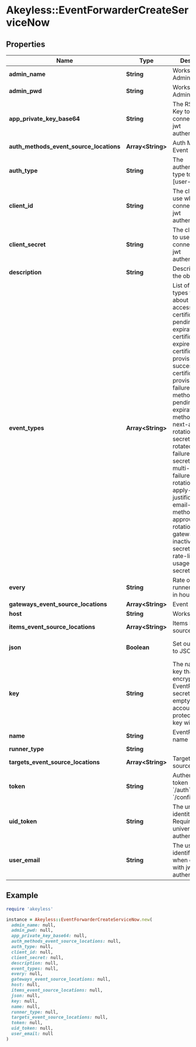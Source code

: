 # Akeyless::EventForwarderCreateServiceNow

## Properties

| Name | Type | Description | Notes |
| ---- | ---- | ----------- | ----- |
| **admin_name** | **String** | Workstation Admin Name | [optional] |
| **admin_pwd** | **String** | Workstation Admin Password | [optional] |
| **app_private_key_base64** | **String** | The RSA Private Key to use when connecting with jwt authentication | [optional] |
| **auth_methods_event_source_locations** | **Array&lt;String&gt;** | Auth Method Event sources | [optional] |
| **auth_type** | **String** | The authentication type to use [user-pass/jwt] | [optional][default to &#39;user-pass&#39;] |
| **client_id** | **String** | The client ID to use when connecting with jwt authentication | [optional] |
| **client_secret** | **String** | The client secret to use when connecting with jwt authentication | [optional] |
| **description** | **String** | Description of the object | [optional] |
| **event_types** | **Array&lt;String&gt;** | List of event types to notify about [request-access, certificate-pending-expiration, certificate-expired, certificate-provisioning-success, certificate-provisioning-failure, auth-method-pending-expiration, auth-method-expired, next-automatic-rotation, rotated-secret-success, rotated-secret-failure, dynamic-secret-failure, multi-auth-failure, uid-rotation-failure, apply-justification, email-auth-method-approved, usage, rotation-usage, gateway-inactive, static-secret-updated, rate-limiting, usage-report, secret-sync] | [optional] |
| **every** | **String** | Rate of periodic runner repetition in hours | [optional] |
| **gateways_event_source_locations** | **Array&lt;String&gt;** | Event sources |  |
| **host** | **String** | Workstation Host | [optional] |
| **items_event_source_locations** | **Array&lt;String&gt;** | Items Event sources | [optional] |
| **json** | **Boolean** | Set output format to JSON | [optional][default to false] |
| **key** | **String** | The name of a key that used to encrypt the EventForwarder secret value (if empty, the account default protectionKey key will be used) | [optional] |
| **name** | **String** | EventForwarder name |  |
| **runner_type** | **String** |  |  |
| **targets_event_source_locations** | **Array&lt;String&gt;** | Targets Event sources | [optional] |
| **token** | **String** | Authentication token (see &#x60;/auth&#x60; and &#x60;/configure&#x60;) | [optional] |
| **uid_token** | **String** | The universal identity token, Required only for universal_identity authentication | [optional] |
| **user_email** | **String** | The user email to identify with when connecting with jwt authentication | [optional] |

## Example

```ruby
require 'akeyless'

instance = Akeyless::EventForwarderCreateServiceNow.new(
  admin_name: null,
  admin_pwd: null,
  app_private_key_base64: null,
  auth_methods_event_source_locations: null,
  auth_type: null,
  client_id: null,
  client_secret: null,
  description: null,
  event_types: null,
  every: null,
  gateways_event_source_locations: null,
  host: null,
  items_event_source_locations: null,
  json: null,
  key: null,
  name: null,
  runner_type: null,
  targets_event_source_locations: null,
  token: null,
  uid_token: null,
  user_email: null
)
```

